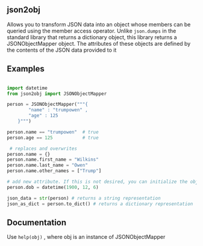 ## json2obj

Allows you to transform JSON data into an object whose members can be queried using the member access operator. Unlike `json.dumps` in the standard library that returns a dictionary object, this library returns a JSONObjectMapper object. The attributes of these objects are defined by the contents of the JSON data provided to it

## Examples

```python

import datetime
from json2obj import JSONObjectMapper

person = JSONObjectMapper("""{
        "name" : "trumpowen" ,
        "age" : 125
    }""")

person.name == "trumpowen"  # true
person.age == 125           # true

 # replaces and overwrites
person.name = {}
person.name.first_name = "Wilkins"
person.name.last_name = "Owen"
person.name.other_names = ["Trump"]

# add new attribute. If this is not desired, you can initialize the object with readonly set to True. This will prevent the addition of new attributes and changing the values of existing attributes
person.dob = datetime(1900, 12, 6)

json_data = str(person) # returns a string representation
json_as_dict = person.to_dict() # returns a dictionary representation


```

## Documentation

Use `help(obj)` , where obj is an instance of JSONObjectMapper
